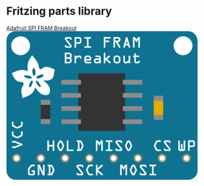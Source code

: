 # Fritzing parts library

[Adafruit SPI FRAM Breakout](https://www.adafruit.com/products/1897)
![Adafruit SPI FRAM Breakout](AdafruitSPIFRAMBreakout.png?raw=true)
